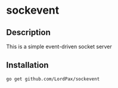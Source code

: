 # sockevent

## Description

This is a simple event-driven socket server

## Installation

```bash
go get github.com/LordPax/sockevent
```
